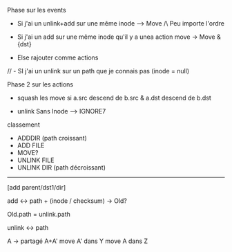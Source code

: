 

Phase sur les events



- Si j'ai un unlink+add sur une même inode --> Move
                  /\ Peu importe l'ordre

- Si j'ai un add sur une même inode qu'il y a unea action move -> Move & {dst}

- Else rajouter comme actions


// - SI j'ai un unlink sur un path que je connais pas (inode = null)


Phase 2 sur les actions

- squash les move si a.src descend de b.src & a.dst descend de b.dst

- unlink Sans Inode --> IGNORE7



classement
- ADDDIR (path croissant)
- ADD FILE
- MOVE?
- UNLINK FILE
- UNLINK DIR (path décroissant)





-------------------------------------------------



[add parent/dst1/dir]

add <-> path + (inode / checksum) -> Old?

Old.path = unlink.path

unlink <-> path


A -> partagé
A+A'
move A' dans Y
move A dans Z
